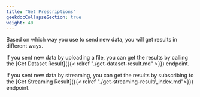 ```yaml
---
title: "Get Prescriptions"
geekdocCollapseSection: true
weight: 40
---
```


Based on which way you use to send new  data, you will get results in different ways.

If you sent new data by uploading a file, you can get the results by calling the [Get Dataset Result]({{< relref "./get-dataset-result.md" >}}) endpoint.

If you sent new data by streaming, you can get the results by subscribing to the [Get Streaming Result]({{< relref "./get-streaming-result/_index.md">}}) endpoint.
